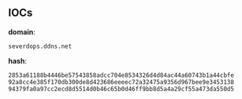 
## IOCs

__domain__:

```text
severdops.ddns.net
```
__hash__:

```text
2853a61188b4446be57543858adcc704e8534326d4d84ac44a60743b1a44cbfe
92a8cc4e385f170db300de8d423686eeeec72a32475a9356d967bee9e3453138
94379fa0a97cc2ecd8d5514d0b46c65b0d46ff9bb8d5a4a29cf55a473da550d5
```